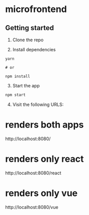 # microfrontend

## Getting started

1. Clone the repo

2. Install dependencies

```
yarn

# or

npm install
```

3. Start the app

```sh
npm start
```

4. Visit the following URLS:
# renders both apps
http://localhost:8080/

# renders only react
http://localhost:8080/react

# renders only vue
http://localhost:8080/vue
```